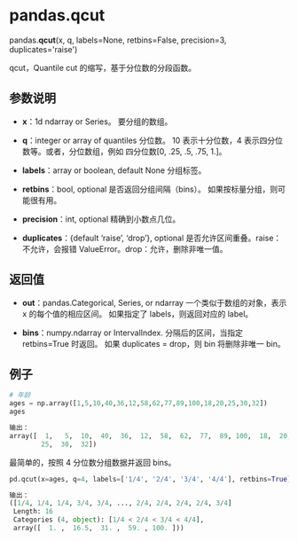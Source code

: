 # pandas.qcut
pandas.**qcut**(x, q, labels=None, retbins=False, precision=3, duplicates='raise')

qcut，Quantile cut 的缩写，基于分位数的分段函数。

## 参数说明
- **x**：1d ndarray or Series。
要分组的数组。

- **q**：integer or array of quantiles
 分位数。 10 表示十分位数，4 表示四分位数等。或者，分位数组，例如 四分位数[0, .25, .5, .75, 1.]。

- **labels**：array or boolean, default None
分组标签。

- **retbins**：bool, optional
是否返回分组间隔（bins）。 如果按标量分组，则可能很有用。

- **precision**：int, optional
精确到小数点几位。

- **duplicates**：{default ‘raise’, ‘drop’}, optional
是否允许区间重叠。raise：不允许，会报错 ValueError。drop：允许，删除非唯一值。

## 返回值
- **out**：pandas.Categorical, Series, or ndarray
一个类似于数组的对象，表示 x 的每个值的相应区间。 如果指定了 labels，则返回对应的 label。

- **bins**：numpy.ndarray or IntervalIndex.
分隔后的区间，当指定 retbins=True 时返回。 如果 duplicates = drop，则 bin 将删除非唯一 bin。

## 例子
```python
# 年龄
ages = np.array([1,5,10,40,36,12,58,62,77,89,100,18,20,25,30,32])
ages

输出：
array([  1,   5,  10,  40,  36,  12,  58,  62,  77,  89, 100,  18,  20,
        25,  30,  32])
```

最简单的，按照 4 分位数分组数据并返回 bins。
```python
pd.qcut(x=ages, q=4, labels=['1/4', '2/4', '3/4', '4/4'], retbins=True)

输出：
([1/4, 1/4, 1/4, 3/4, 3/4, ..., 2/4, 2/4, 2/4, 2/4, 3/4]
 Length: 16
 Categories (4, object): [1/4 < 2/4 < 3/4 < 4/4],
 array([  1. ,  16.5,  31. ,  59. , 100. ]))
```